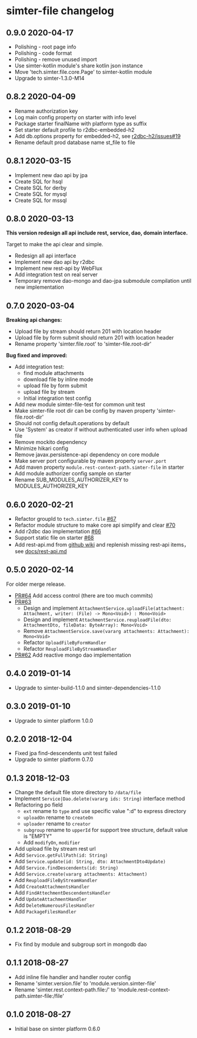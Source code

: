 # simter-file changelog

## 0.9.0 2020-04-17

- Polishing - root page info
- Polishing - code format
- Polishing - remove unused import
- Use simter-kotlin module's share kotlin json instance
- Move 'tech.simter.file.core.Page' to simter-kotlin module
- Upgrade to simter-1.3.0-M14

## 0.8.2 2020-04-09

- Rename authorization key
- Log main config property on starter with info level
- Package starter finalName with platform type as suffix
- Set starter default profile to r2dbc-embedded-h2
- Add db.options property for embedded-h2, see [r2dbc-h2/issues#19](https://github.com/r2dbc/r2dbc-h2/issues/19)
- Rename default prod database name st_file to file

## 0.8.1 2020-03-15

- Implement new dao api by jpa
- Create SQL for hsql
- Create SQL for derby
- Create SQL for mysql
- Create SQL for mssql

## 0.8.0 2020-03-13

**This version redesign all api include rest, service, dao, domain interface.**

Target to make the api clear and simple. 

- Redesign all api interface
- Implement new dao api by r2dbc
- Implement new rest-api by WebFlux
- Add integration test on real server
- Temporary remove dao-mongo and dao-jpa submodule compilation until new implementation

## 0.7.0 2020-03-04

**Breaking api changes:**

- Upload file by stream should return 201 with location header
- Upload file by form submit should return 201 with location header
- Rename property 'simter.file.root' to 'simter-file.root-dir'

**Bug fixed and improved:**

- Add integration test:
    - find module attachments
    - download file by inline mode
    - upload file by form submit
    - upload file by stream
    - Initial integration test config
- Add new module simter-file-test for common unit test
- Make simter-file root dir can be config by maven property 'simter-file.root-dir'
- Should not config default.operations by default
- Use 'System' as creator if without authenticated user info when upload file
- Remove mockito dependency
- Minimize hikari config
- Remove javax.persistence-api dependency on core module
- Make server port configurable by maven property `server.port`
- Add maven property `module.rest-context-path.simter-file` in starter
- Add module authorizer config sample on starter
- Rename SUB_MODULES_AUTHORIZER_KEY to MODULES_AUTHORIZER_KEY

## 0.6.0 2020-02-21

- Refactor groupId to `tech.simter.file` [#67]
- Refactor module structure to make core api simplify and clear [#70]
- Add r2dbc dao implementation [#66]
- Support static file on starter [#68]
- Add rest-api.md from [github wiki](https://github.com/simter/simter-file.wiki.git) and replenish missing rest-api items，see [docs/rest-api.md](./docs/rest-api.md)

[#66]: https://github.com/simter/simter-file/issues/66
[#67]: https://github.com/simter/simter-file/issues/67
[#68]: https://github.com/simter/simter-file/issues/68
[#70]: https://github.com/simter/simter-file/issues/70

## 0.5.0 2020-02-14

For older merge release.

- [PR#64] Add access control (there are too much commits)
- [PR#63]
    - Design and implement `AttachmentService.uploadFile(attachment: Attachment, writer: (File) -> Mono<Void>) : Mono<Void>`
    - Design and implement `AttachmentService.reuploadFile(dto: AttachmentDto, fileData: ByteArray): Mono<Void>`
    - Remove `AttachmentService.save(vararg attachments: Attachment): Mono<Void>`
    - Refactor `UploadFileByFormHandler`
    - Refactor `ReuploadFileByStreamHandler`
- [PR#62] Add reactive mongo dao implementation

[PR#64]: https://github.com/simter/simter-file/pull/64
[PR#63]: https://github.com/simter/simter-file/pull/63
[PR#62]: https://github.com/simter/simter-file/pull/62

## 0.4.0 2019-01-14

- Upgrade to simter-build-1.1.0 and simter-dependencies-1.1.0

## 0.3.0 2019-01-10

- Upgrade to simter platform 1.0.0

## 0.2.0 2018-12-04

- Fixed jpa find-descendents unit test failed
- Upgrade to simter platform 0.7.0

## 0.1.3 2018-12-03

- Change the default file store directory to `/data/file`
- Implement `Service|Dao.delete(vararg ids: String)` interface method
- Refactoring po field
    - `ext` rename to `type` and use specific value ":d" to express directory
    - `uploadOn` rename to `createOn`
    - `uploader` rename to `creator`
    - `subgroup` rename to `upperId` for support tree structure, default value is "EMPTY"
    - Add `modifyOn`, `modifier`
- Add upload file by stream rest url
- Add `Service.getFullPath(id: String)`
- Add `Service.update(id: String, dto: AttachmentDto4Update)`
- Add `Service.findDescendents(id: String)`
- Add `Service.create(vararg attachments: Attachment)`
- Add `ReuploadFileByStreamHandler`
- Add `CreateAttachmentsHandler`
- Add `FindAttechmentDescendentsHandler`
- Add `UpdateAttachmentHandler`
- Add `DeleteNumerousFilesHandler`
- Add `PackageFilesHandler`

## 0.1.2 2018-08-29

- Fix find by module and subgroup sort in mongodb dao

## 0.1.1 2018-08-27

- Add inline file handler and handler router config
- Rename 'simter.version.file' to 'module.version.simter-file'
- Rename 'simter.rest.context-path.file:/' to 'module.rest-context-path.simter-file:/file'

## 0.1.0 2018-08-27

- Initial base on simter platform 0.6.0